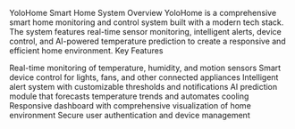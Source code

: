 YoloHome Smart Home System
Overview
YoloHome is a comprehensive smart home monitoring and control system built with a modern tech stack. The system features real-time sensor monitoring, intelligent alerts, device control, and AI-powered temperature prediction to create a responsive and efficient home environment.
Key Features

Real-time monitoring of temperature, humidity, and motion sensors
Smart device control for lights, fans, and other connected appliances
Intelligent alert system with customizable thresholds and notifications
AI prediction module that forecasts temperature trends and automates cooling
Responsive dashboard with comprehensive visualization of home environment
Secure user authentication and device management
